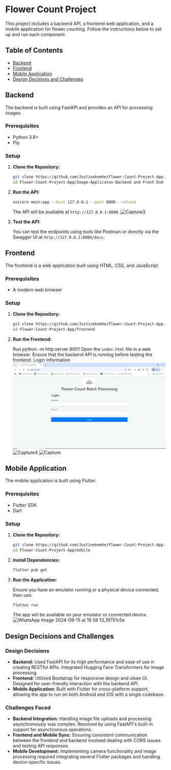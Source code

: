# Flower Count Project

This project includes a backend API, a frontend web application, and a mobile application for flower counting. Follow the instructions below to set up and run each component.

## Table of Contents

- [Backend](#backend)
- [Frontend](#frontend)
- [Mobile Application](#mobile-application)
- [Design Decisions and Challenges](#design-decisions-and-challenges)

## Backend

The backend is built using FastAPI and provides an API for processing images.

### Prerequisites

- Python 3.8+
- Pip

### Setup

1. **Clone the Repository:**

    ```bash
    git clone https://github.com/Justinekemhe/Flower-Count-Project-App.git
    cd Flower-Count-Project-App/Image-Applicaton Backend and Front End
    ```


2. **Run the API:**

    ```bash
    uvicorn main:app --host 127.0.0.1 --port 8000 --reload
    ```

    The API will be available at `http://127.0.0.1:8000`.
![Capture3](https://github.com/user-attachments/assets/c4f02ac9-4733-4734-b319-d17be0350503)

   

4. **Test the API:**

    You can test the endpoints using tools like Postman or directly via the Swagger UI at `http://127.0.0.1:8000/docs`.

## Frontend

The frontend is a web application built using HTML, CSS, and JavaScript.

### Prerequisites

- A modern web browser

### Setup

1. **Clone the Repository:**

    ```bash
    git clone https://github.com/Justinekemhe/Flower-Count-Project-App.git
    cd Flower-Count-Project-App/frontend
    ```

2. **Run the Frontend:**

   Run python -m http.server 8001
   Open the `index.html` file in a web browser. Ensure that the backend API is running before testing the frontend.
Login information
![alt text](image.png)
   ![Capture4](https://github.com/user-attachments/assets/c2a89347-6c82-4e3b-9c8c-4a3c5506569d)
   ![Capture](https://github.com/user-attachments/assets/4518fdff-dc6b-4a99-a87d-e84ab156ccc5)


## Mobile Application

The mobile application is built using Flutter.

### Prerequisites

- Flutter SDK
- Dart

### Setup

1. **Clone the Repository:**

    ```bash
    git clone https://github.com/Justinekemhe/Flower-Count-Project-App.git
    cd Flower-Count-Project-App/mobile
    ```

2. **Install Dependencies:**

    ```bash
    flutter pub get
    ```

3. **Run the Application:**

    Ensure you have an emulator running or a physical device connected, then use:

    ```bash
    flutter run
    ```

    The app will be available on your emulator or connected device.
   ![WhatsApp Image 2024-09-15 at 19 56 13_19751c5e](https://github.com/user-attachments/assets/5d4c1fa9-0800-4b38-90a9-c925865c36d5)


## Design Decisions and Challenges

### Design Decisions

- **Backend:** Used FastAPI for its high performance and ease of use in creating RESTful APIs. Integrated Hugging Face Transformers for image processing.
- **Frontend:** Utilized Bootstrap for responsive design and clean UI. Designed for user-friendly interaction with the backend API.
- **Mobile Application:** Built with Flutter for cross-platform support, allowing the app to run on both Android and iOS with a single codebase.

### Challenges Faced

- **Backend Integration:** Handling image file uploads and processing asynchronously was complex. Resolved by using FastAPI's built-in support for asynchronous operations.
- **Frontend and Mobile Sync:** Ensuring consistent communication between the frontend and backend involved dealing with CORS issues and testing API responses.
- **Mobile Development:** Implementing camera functionality and image processing required integrating several Flutter packages and handling device-specific issues.
